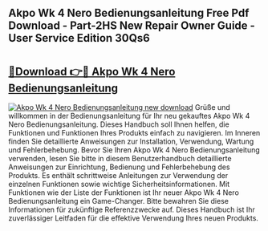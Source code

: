 ## Akpo Wk 4 Nero Bedienungsanleitung Free Pdf Download - Part-2HS New Repair Owner Guide - User Service Edition 30Qs6

# <h2><a href="http://df5851h.blite.top/?on=Akpo+Wk+4+Nero+Bedienungsanleitung">🔗Download 👉🔴 Akpo Wk 4 Nero Bedienungsanleitung</a></h2>

[![Akpo Wk 4 Nero Bedienungsanleitung new download](https://i.imgur.com/lujVjoI.png)](http://df5851h.blite.top/?on=Akpo+Wk+4+Nero+Bedienungsanleitung)
Grüße und willkommen in der Bedienungsanleitung für Ihr neu gekauftes Akpo Wk 4 Nero Bedienungsanleitung. Dieses Handbuch soll Ihnen helfen, die Funktionen und Funktionen Ihres Produkts einfach zu navigieren. Im Inneren finden Sie detaillierte Anweisungen zur Installation, Verwendung, Wartung und Fehlerbehebung. Bevor Sie Ihren Akpo Wk 4 Nero Bedienungsanleitung verwenden, lesen Sie bitte in diesem Benutzerhandbuch detaillierte Anweisungen zur Einrichtung, Bedienung und Fehlerbehebung des Produkts. Es enthält schrittweise Anleitungen zur Verwendung der einzelnen Funktionen sowie wichtige Sicherheitsinformationen. Mit Funktionen wie der Liste der Funktionen ist Ihr neuer Akpo Wk 4 Nero Bedienungsanleitung ein Game-Changer. Bitte bewahren Sie diese Informationen für zukünftige Referenzzwecke auf. Dieses Handbuch ist Ihr zuverlässiger Leitfaden für die effektive Verwendung Ihres neuen Produkts.
